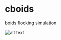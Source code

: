 # cboids
boids flocking simulation

![alt text](https://github.com/adambigg-s/cboids/blob/main/demos/boids.gif)
